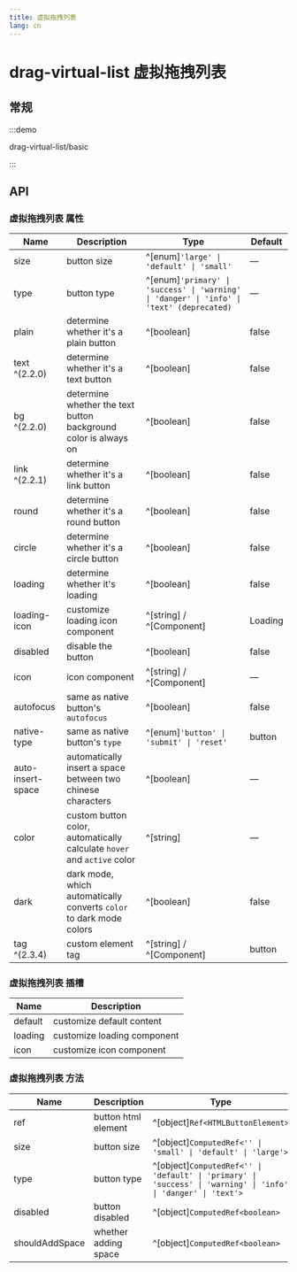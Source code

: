 ```yaml
---
title: 虚拟拖拽列表
lang: cn
---
```


# drag-virtual-list 虚拟拖拽列表

## 常规

:::demo

drag-virtual-list/basic

:::

## API

### 虚拟拖拽列表 属性

| Name              | Description                                                             | Type                                                                                      | Default |
| ----------------- | ----------------------------------------------------------------------- | ----------------------------------------------------------------------------------------- | ------- |
| size              | button size                                                             | ^[enum]`'large' \| 'default' \| 'small'`                                                  | —       |
| type              | button type                                                             | ^[enum]`'primary' \| 'success' \| 'warning' \| 'danger' \| 'info' \| 'text' (deprecated)` | —       |
| plain             | determine whether it's a plain button                                   | ^[boolean]                                                                                | false   |
| text ^(2.2.0)     | determine whether it's a text button                                    | ^[boolean]                                                                                | false   |
| bg ^(2.2.0)       | determine whether the text button background color is always on         | ^[boolean]                                                                                | false   |
| link ^(2.2.1)     | determine whether it's a link button                                    | ^[boolean]                                                                                | false   |
| round             | determine whether it's a round button                                   | ^[boolean]                                                                                | false   |
| circle            | determine whether it's a circle button                                  | ^[boolean]                                                                                | false   |
| loading           | determine whether it's loading                                          | ^[boolean]                                                                                | false   |
| loading-icon      | customize loading icon component                                        | ^[string] / ^[Component]                                                                  | Loading |
| disabled          | disable the button                                                      | ^[boolean]                                                                                | false   |
| icon              | icon component                                                          | ^[string] / ^[Component]                                                                  | —       |
| autofocus         | same as native button's `autofocus`                                     | ^[boolean]                                                                                | false   |
| native-type       | same as native button's `type`                                          | ^[enum]`'button' \| 'submit' \| 'reset'`                                                  | button  |
| auto-insert-space | automatically insert a space between two chinese characters             | ^[boolean]                                                                                | —       |
| color             | custom button color, automatically calculate `hover` and `active` color | ^[string]                                                                                 | —       |
| dark              | dark mode, which automatically converts `color` to dark mode colors     | ^[boolean]                                                                                | false   |
| tag ^(2.3.4)      | custom element tag                                                      | ^[string] / ^[Component]                                                                  | button  |

### 虚拟拖拽列表 插槽

| Name    | Description                 |
| ------- | --------------------------- |
| default | customize default content   |
| loading | customize loading component |
| icon    | customize icon component    |

### 虚拟拖拽列表 方法

| Name           | Description          | Type                                                                                                           |
| -------------- | -------------------- | -------------------------------------------------------------------------------------------------------------- |
| ref            | button html element  | ^[object]`Ref<HTMLButtonElement>`                                                                              |
| size           | button size          | ^[object]`ComputedRef<'' \| 'small' \| 'default' \| 'large'>`                                                  |
| type           | button type          | ^[object]`ComputedRef<'' \| 'default' \| 'primary' \| 'success' \| 'warning' \| 'info' \| 'danger' \| 'text'>` |
| disabled       | button disabled      | ^[object]`ComputedRef<boolean>`                                                                                |
| shouldAddSpace | whether adding space | ^[object]`ComputedRef<boolean>`                                                                                |
